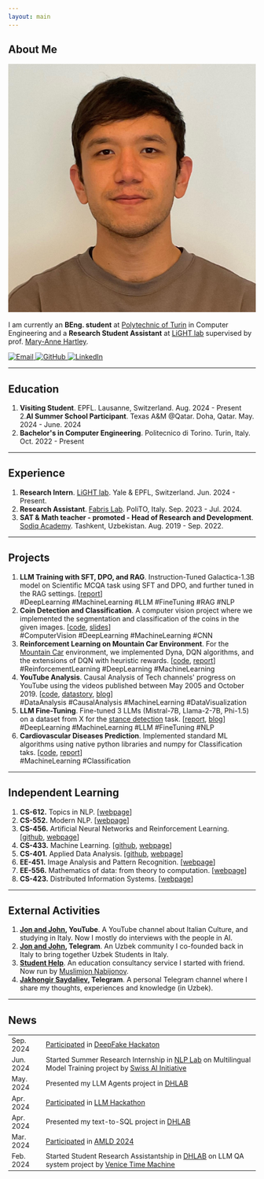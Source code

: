 ```yaml
---
layout: main
---
```

## <span class="section-bar"></span> About Me

<img class="profile-picture" src="profile-picture.jpeg">

I am currently an **BEng. student** at [Polytechnic of Turin]([https://epfl.ch](https://www.polito.it/)) in Computer Engineering and a **Research Student Assistant** at [LiGHT lab]([https://www.yale-light.org/]) supervised by prof. [Mary-Anne Hartley]([https://medicine.yale.edu/profile/mary-anne-hartley/]). 

<p align="left">
  <a href="mailto:mukhammadali.sayfiddinov@student.polito.it">
    <img src="https://img.icons8.com/ios-filled/50/000000/email.png" alt="Email" style="width:20px; height:20px;" />
  </a>
  <a href="https://github.com/aleph17">
    <img src="https://img.icons8.com/ios-filled/50/000000/github.png" alt="GitHub" style="width:20px; height:20px;" />
  </a>
  <a href="https://www.linkedin.com/in/mukali/">
    <img src="https://img.icons8.com/ios-filled/50/000000/linkedin.png" alt="LinkedIn" style="width:20px; height:20px;" />
  </a>
</p>

---

## <span class="section-bar"></span> Education

1. **Visiting Student**. EPFL. Lausanne, Switzerland. <span class="dates">Aug. 2024 - Present</span>
2.**AI Summer School Participant**. Texas A&M @Qatar. Doha, Qatar. <span class="dates">May. 2024 - June. 2024</span>
3. **Bachelor's in Computer Engineering**. Politecnico di Torino. Turin, Italy. <span class="dates">Oct. 2022 - Present</span>

---

## <span class="section-bar"></span> Experience

1. **Research Intern**. [LiGHT lab](https://www.yale-light.org/). Yale & EPFL, Switzerland. <span class="dates">Jun. 2024 - Present.</span> <br> 
2. **Research Assistant**. [Fabris Lab](https://www.epfl.ch/labs/dhlab/). PoliTO, Italy. <span class="dates">Sep. 2023 - Jul. 2024.</span> <br> 
3. **SAT & Math teacher - promoted - Head of Research and Development**. [Sodiq Academy](https://sodiqacademy.uz/). Tashkent, Uzbekistan. <span class="dates">Aug. 2019 - Sep. 2022.</span>

--- 

## <span class="section-bar"></span> Projects
1. **LLM Training with SFT, DPO, and RAG**. Instruction-Tuned Galactica-1.3B model on Scientific MCQA task using SFT and DPO, and further tuned in the RAG settings. [[report](https://github.com/Jakhongir0103/sft-dpo-rag-training/blob/main/pdfs/report.pdf)] <br> <span class="tag">#DeepLearning</span> <span class="tag">#MachineLearning</span> <span class="tag">#LLM</span> <span class="tag">#FineTuning</span> <span class="tag">#RAG</span> <span class="tag">#NLP</span>
2. **Coin Detection and Classification**. A computer vision project where we implemented the segmentation and classification of the coins in the given images. [[code](https://github.com/Jakhongir0103/Coin-segmentation-and-classification), [slides](https://github.com/Jakhongir0103/Coin-segmentation-and-classification/blob/main/slides.pdf)] <br> <span class="tag">#ComputerVision</span> <span class="tag">#DeepLearning</span> <span class="tag">#MachineLearning</span> <span class="tag">#CNN</span>
3. **Reinforcement Learning on Mountain Car Environment**. For the [Mountain Car](https://www.gymlibrary.dev/environments/classic_control/mountain_car/) environment, we implemented Dyna, DQN algorithms, and the extensions of DQN with heuristic rewards. [[code](https://github.com/Jakhongir0103/mountain-car-reinforcement-learning), [report](https://github.com/Jakhongir0103/mountain-car-reinforcement-learning/blob/main/pdf/report.pdf)] <br> <span class="tag">#ReinforcementLearning</span> <span class="tag">#DeepLearning</span> <span class="tag">#MachineLearning</span>
4. **YouTube Analysis**. Causal Analysis of Tech channels' progress on YouTube using the videos published between May 2005 and October 2019. [[code](https://github.com/Jakhongir0103/A-recipe-for-a-successful-tech-review-channel), [datastory](https://jakhongir0103.github.io/datastory/), [blog](posts/youtube_analysis.md)] <br> <span class="tag">#DataAnalysis</span> <span class="tag">#CausalAnalysis</span> <span class="tag">#MachineLearning</span> <span class="tag">#DataVisualization</span>
5. **LLM Fine-Tuning**. Fine-tuned 3 LLMs (Mistral-7B, Llama-2-7B, Phi-1.5) on a dataset from X for the [stance detection](https://paperswithcode.com/task/stance-detection) task. [[report](https://github.com/Jakhongir0103/Machine-Learning_EPFL/blob/master/projects/project2/project2_report.pdf), [blog](posts/llm_fine-tuning.md)] <br> <span class="tag">#DeepLearning</span> <span class="tag">#MachineLearning</span> <span class="tag">#LLM</span> <span class="tag">#FineTuning</span> <span class="tag">#NLP</span>
6. **Cardiovascular Diseases Prediction**. Implemented standard ML algorithms using native python libraries and numpy for Classification taks. [[code](https://github.com/Jakhongir0103/Cardiovascular-Diseases-Prediction), [report](https://github.com/Jakhongir0103/Cardiovascular-Diseases-Prediction/blob/main/pdfs/project1_report.pdf)] <br> <span class="tag">#MachineLearning</span> <span class="tag">#Classification</span>

---


## <span class="section-bar"></span> Independent Learning
1. **CS-612.** Topics in NLP. [[webpage](https://edu.epfl.ch/coursebook/en/topics-in-natural-language-processing-CS-612)]
2. **CS-552.** Modern NLP. [[webpage](https://edu.epfl.ch/coursebook/en/modern-natural-language-processing-CS-552)]
3. **CS-456.** Artificial Neural Networks and Reinforcement Learning. [[github](https://github.com/Jakhongir0103/Artificial-NN_and_RL), [webpage](https://edu.epfl.ch/coursebook/en/deep-reinforcement-learning-CS-456)]
4. **CS-433.** Machine Learning. [[github](https://github.com/Jakhongir0103/Machine-Learning_EPFL), [webpage](https://www.epfl.ch/labs/mlo/machine-learning-cs-433-2023/)]
5. **CS-401.** Applied Data Analysis. [[github](https://github.com/Jakhongir0103/Applied-Data-Analysis_EPFL), [webpage](https://epfl-ada.github.io/teaching/fall2023/cs401/)]
6. **EE-451.** Image Analysis and Pattern Recognition. [[webpage](https://edu.epfl.ch/coursebook/en/image-analysis-and-pattern-recognition-EE-451)]
7. **EE-556.** Mathematics of data: from theory to computation. [[webpage](https://edu.epfl.ch/coursebook/en/mathematics-of-data-from-theory-to-computation-EE-556)]
8. **CS-423.** Distributed Information Systems. [[webpage](https://edu.epfl.ch/coursebook/en/distributed-information-systems-CS-423)]

---

## <span class="section-bar"></span> External Activities
1. **[Jon and John](https://www.youtube.com/@jonandjohn7726), YouTube**. A YouTube channel about Italian Culture, and studying in Italy. Now I mostly do interviews with the people in AI.
2. **[Jon and John](https://t.me/Study_in_Italy_SH), Telegram**. An Uzbek community I co-founded back in Italy to bring together Uzbek Students in Italy.
3. **[Student Help](https://www.youtube.com/@studenthelp2156)**. An education consultancy service I started with friend. Now run by [Muslimjon Nabijonov](https://t.me/italiyavamuslimjon).
4. **[Jakhongir Saydaliev](t.me/jakhongir_saydaliev), Telegram**. A personal Telegram channel where I share my thoughts, experiences and knowledge (in Uzbek).

---

## <span class="section-bar"></span> News
<table>
  <tr>
    <td>Sep. 2024</td>
    <td><a href="https://deepfake-minihackaton.my.canva.site/">Participated</a> in <a href="https://memento.epfl.ch/event/deepfake-mini-hackathon/">DeepFake Hackaton</a></td>
  </tr>
  <tr>
    <td>Jun. 2024</td>
    <td>Started Summer Research Internship in <a href="https://nlp.epfl.ch">NLP Lab</a> on Multilingual Model Training project by <a href="https://www.swiss-ai.org">Swiss AI Initiative</a></td>
  </tr>
  <tr>
    <td>May. 2024</td>
    <td>Presented my LLM Agents project in <a href="https://www.epfl.ch/labs/dhlab/">DHLAB</a></td>
  </tr>
  <tr>
    <td>Apr. 2024</td>
    <td><a href="https://github.com/Jakhongir0103/Coding_interview_bot">Participated</a> in <a href="https://www.linkedin.com/posts/lauzhack_hackathon-llms-genai-activity-7189548347953750016-CaxD/">LLM Hackathon</a></td>
  </tr>
  <tr>
    <td>Apr. 2024</td>
    <td>Presented my text-to-SQL project in <a href="https://www.epfl.ch/labs/dhlab/">DHLAB</a></td>
  </tr>
  <tr>
    <td>Mar. 2024</td>
    <td><a href="https://drive.google.com/drive/folders/1teC1REyTPTpRIVsZiywHxBddBd7KoKE0">Participated</a> in <a href="https://2024.appliedmldays.org">AMLD 2024</a></td>
  </tr>
  <tr>
    <td>Feb. 2024</td>
    <td>Started Student Research Assistantship in <a href="https://www.epfl.ch/labs/dhlab/">DHLAB</a> on LLM QA system project by <a href="https://www.epfl.ch/research/domains/venice-time-machine/">Venice Time Machine</a></td>
  </tr>
</table>

